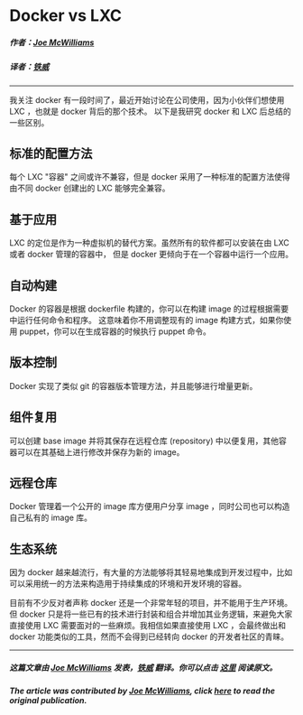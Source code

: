 # Docker vs LXC

##### 作者：[Joe McWilliams](https://twitter.com/doughyjoey5)

##### 译者：[铁威](http://weibo.com/2392252662)

---

我关注 docker 有一段时间了，最近开始讨论在公司使用，因为小伙伴们想使用 LXC ，也就是 docker 背后的那个技术。 以下是我研究 docker 和 LXC 后总结的一些区别。

## 标准的配置方法

每个 LXC "容器" 之间或许不兼容，但是 docker 采用了一种标准的配置方法使得由不同 docker 创建出的 LXC 能够完全兼容。

## 基于应用

LXC 的定位是作为一种虚拟机的替代方案。虽然所有的软件都可以安装在由 LXC 或者 docker 管理的容器中， 
但是 docker 更倾向于在一个容器中运行一个应用。

## 自动构建

Docker 的容器是根据 dockerfile 构建的，你可以在构建 image 的过程根据需要中运行任何命令和程序。 
这意味着你不用调整现有的 image 构建方式，如果你使用 puppet，你可以在生成容器的时候执行 puppet 命令。

## 版本控制

Docker 实现了类似 git 的容器版本管理方法，并且能够进行增量更新。

## 组件复用

可以创建 base image 并将其保存在远程仓库 (repository) 中以便复用，其他容器可以在其基础上进行修改并保存为新的 image。

## 远程仓库

Docker 管理着一个公开的 image 库方便用户分享 image ，同时公司也可以构造自己私有的 image 库。

## 生态系统

因为 docker 越来越流行，有大量的方法能够将其轻易地集成到开发过程中，比如可以采用统一的方法来构造用于持续集成的环境和开发环境的容器。

目前有不少反对者声称 docker 还是一个非常年轻的项目，并不能用于生产环境。但 docker 只是将一些已有的技术进行封装和组合并增加其业务逻辑，来避免大家直接使用 LXC 需要面对的一些麻烦。我相信如果直接使用 LXC ，会最终做出和 docker 功能类似的工具，然而不会得到已经转向 docker 的开发者社区的青睐。

---
##### 这篇文章由 [Joe McWilliams](https://twitter.com/doughyjoey5) 发表，[铁威](http://weibo.com/2392252662) 翻译。你可以点击 [这里](http://joemcwilliams.com/post/81189071262/docker) 阅读原文。

##### The article was contributed by [Joe McWilliams](https://twitter.com/doughyjoey5), click [here](http://joemcwilliams.com/post/81189071262/docker) to read the original publication.
